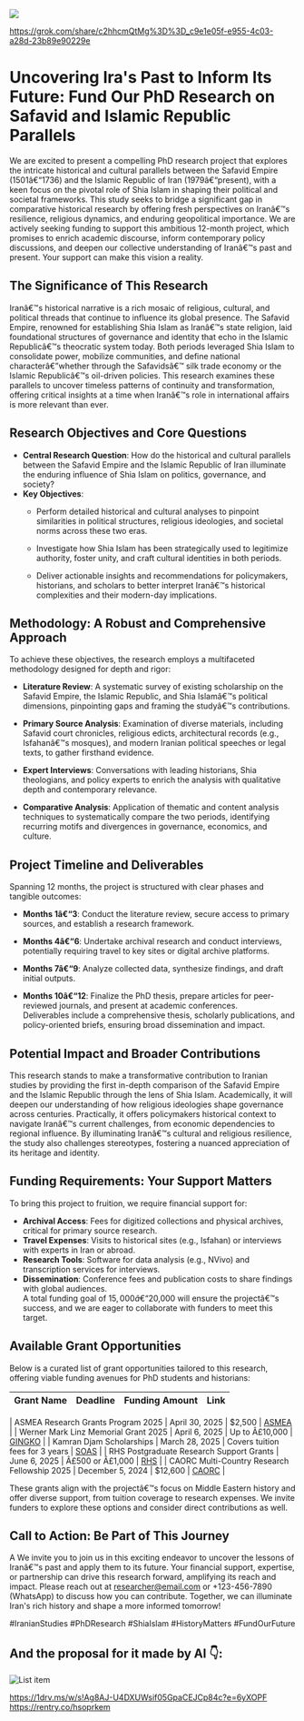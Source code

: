![ ](https://i.sstatic.net/XFv9bqcg.jpg)

https://grok.com/share/c2hhcmQtMg%3D%3D_c9e1e05f-e955-4c03-a28d-23b89e90229e

# Uncovering Ira's Past to Inform Its Future: Fund Our PhD Research on Safavid and Islamic Republic Parallels

We are excited to present a compelling PhD research project that explores the intricate historical and cultural parallels between the Safavid Empire (1501â€“1736) and the Islamic Republic of Iran (1979â€“present), with a keen focus on the pivotal role of Shia Islam in shaping their political and societal frameworks. This study seeks to bridge a significant gap in comparative historical research by offering fresh perspectives on Iranâ€™s resilience, religious dynamics, and enduring geopolitical importance. We are actively seeking funding to support this ambitious 12-month project, which promises to enrich academic discourse, inform contemporary policy discussions, and deepen our collective understanding of Iranâ€™s past and present. Your support can make this vision a reality.

## The Significance of This Research
Iranâ€™s historical narrative is a rich mosaic of religious, cultural, and political threads that continue to influence its global presence. The Safavid Empire, renowned for establishing Shia Islam as Iranâ€™s state religion, laid foundational structures of governance and identity that echo in the Islamic Republicâ€™s theocratic system today. Both periods leveraged Shia Islam to consolidate power, mobilize communities, and define national characterâ€”whether through the Safavidsâ€™ silk trade economy or the Islamic Republicâ€™s oil-driven policies. This research examines these parallels to uncover timeless patterns of continuity and transformation, offering critical insights at a time when Iranâ€™s role in international affairs is more relevant than ever.

## Research Objectives and Core Questions

- **Central Research Question**: How do the historical and cultural parallels between the Safavid Empire and the Islamic Republic of Iran illuminate the enduring influence of Shia Islam on politics, governance, and society?  
- **Key Objectives**:  
  - Perform detailed historical and cultural analyses to pinpoint similarities in political structures, religious ideologies, and societal norms across these two eras.  

  - Investigate how Shia Islam has been strategically used to legitimize authority, foster unity, and craft cultural identities in both periods.  
  - Deliver actionable insights and recommendations for policymakers, historians, and scholars to better interpret Iranâ€™s historical complexities and their modern-day implications.

## Methodology: A Robust and Comprehensive Approach
To achieve these objectives, the research employs a multifaceted methodology designed for depth and rigor:  
- **Literature Review**: A systematic survey of existing scholarship on the Safavid Empire, the Islamic Republic, and Shia Islamâ€™s political dimensions, pinpointing gaps and framing the studyâ€™s contributions.  
- **Primary Source Analysis**: Examination of diverse materials, including Safavid court chronicles, religious edicts, architectural records (e.g., Isfahanâ€™s mosques), and modern Iranian political speeches or legal texts, to gather firsthand evidence.  
- **Expert Interviews**: Conversations with leading historians, Shia theologians, and policy experts to enrich the analysis with qualitative depth and contemporary relevance.  

- **Comparative Analysis**: Application of thematic and content analysis techniques to systematically compare the two periods, identifying recurring motifs and divergences in governance, economics, and culture.

## Project Timeline and Deliverables
Spanning 12 months, the project is structured with clear phases and tangible outcomes:  
- **Months 1â€“3**: Conduct the literature review, secure access to primary sources, and establish a research framework.  

- **Months 4â€“6**: Undertake archival research and conduct interviews, potentially requiring travel to key sites or digital archive platforms.  
- **Months 7â€“9**: Analyze collected data, synthesize findings, and draft initial outputs.  
- **Months 10â€“12**: Finalize the PhD thesis, prepare articles for peer-reviewed journals, and present at academic conferences.  
Deliverables include a comprehensive thesis, scholarly publications, and policy-oriented briefs, ensuring broad dissemination and impact.

## Potential Impact and Broader Contributions
This research stands to make a transformative contribution to Iranian studies by providing the first in-depth comparison of the Safavid Empire and the Islamic Republic through the lens of Shia Islam. Academically, it will deepen our understanding of how religious ideologies shape governance across centuries. Practically, it offers policymakers historical context to navigate Iranâ€™s current challenges, from economic dependencies to regional influence. By illuminating Iranâ€™s cultural and religious resilience, the study also challenges stereotypes, fostering a nuanced appreciation of its heritage and identity.

## Funding Requirements: Your Support Matters
To bring this project to fruition, we require financial support for:  
- **Archival Access**: Fees for digitized collections and physical archives, critical for primary source research.  
- **Travel Expenses**: Visits to historical sites (e.g., Isfahan) or interviews with experts in Iran or abroad.  
- **Research Tools**: Software for data analysis (e.g., NVivo) and transcription services for interviews.  
- **Dissemination**: Conference fees and publication costs to share findings with global audiences.  
A total funding goal of $15,000â€“$20,000 will ensure the projectâ€™s success, and we are eager to collaborate with funders to meet this target.

## Available Grant Opportunities
Below is a curated list of grant opportunities tailored to this research, offering viable funding avenues for PhD students and historians:

| Grant Name                             | Deadline       | Funding Amount       | Link                                                                 |
|----------------------------------------|----------------|----------------------|----------------------------------------------------------------------|

| ASMEA Research Grants Program 2025     | April 30, 2025 | $2,500               | [ASMEA](https://www.asmeascholars.org/2025-research-grant-program)   |
| Werner Mark Linz Memorial Grant 2025   | April 6, 2025  | Up to Â£10,000        | [GINGKO](https://www.gingko.org.uk/grants/werner-mark-linz-memorial-grant/) |
| Kamran Djam Scholarships               | March 28, 2025 | Covers tuition fees for 3 years | [SOAS](https://www.soas.ac.uk/study/student-life/finance/scholarships/kamran-djam-scholarships) |
| RHS Postgraduate Research Support Grants | June 6, 2025 | Â£500 or Â£1,000       | [RHS](https://royalhistsoc.org/research_funding/postgraduate-research-funding/pgr-research-support-grants/) |
| CAORC Multi-Country Research Fellowship 2025 | December 5, 2024 | $12,600              | [CAORC](https://www.caorc.org/multi-fellowship-guidelines)          |

These grants align with the projectâ€™s focus on Middle Eastern history and offer diverse support, from tuition coverage to research expenses. We invite funders to explore these options and consider direct contributions as well.


## Call to Action: Be Part of This Journey
A
We invite you to join us in this exciting endeavor to uncover the lessons of Iranâ€™s past and apply them to its future. Your financial support, expertise, or partnership can drive this research forward, amplifying its reach and impact. Please reach out at [researcher@email.com](mailto:researcher@email.com) or +123-456-7890 (WhatsApp) to discuss how you can contribute. Together, we can illuminate Iran's rich history and shape a more informed tomorrow!

#IranianStudies #PhDResearch #ShiaIslam #HistoryMatters #FundOurFuture
 
## And the proposal for it made by AI 👇:

![List item](https://i.sstatic.net/ksvFswb8.jpg)

https://1drv.ms/w/s!Ag8AJ-U4DXUWsif05GpaCEJCp84c?e=6yXOPF
https://rentry.co/hsoprkem
